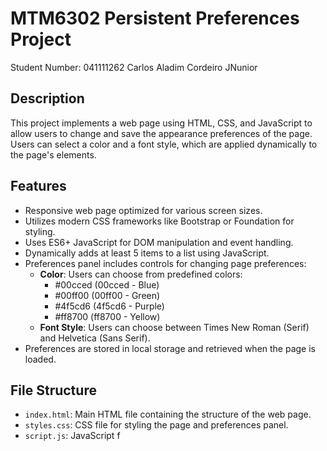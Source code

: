 # MTM6302 Persistent Preferences Project

Student Number: 041111262
Carlos Aladim Cordeiro JNunior

## Description

This project implements a web page using HTML, CSS, and JavaScript to allow users to change and save the appearance preferences of the page. Users can select a color and a font style, which are applied dynamically to the page's elements.

## Features

- Responsive web page optimized for various screen sizes.
- Utilizes modern CSS frameworks like Bootstrap or Foundation for styling.
- Uses ES6+ JavaScript for DOM manipulation and event handling.
- Dynamically adds at least 5 items to a list using JavaScript.
- Preferences panel includes controls for changing page preferences:
  - **Color**: Users can choose from predefined colors:
    - #00cced (00cced - Blue)
    - #00ff00 (00ff00 - Green)
    - #4f5cd6 (4f5cd6 - Purple)
    - #ff8700 (ff8700 - Yellow)
  - **Font Style**: Users can choose between Times New Roman (Serif) and Helvetica (Sans Serif).
- Preferences are stored in local storage and retrieved when the page is loaded.

## File Structure

- `index.html`: Main HTML file containing the structure of the web page.
- `styles.css`: CSS file for styling the page and preferences panel.
- `script.js`: JavaScript f
